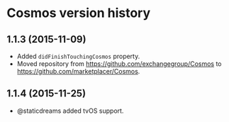 # Cosmos version history

## 1.1.3 (2015-11-09)

* Added `didFinishTouchingCosmos` property.
* Moved repository from https://github.com/exchangegroup/Cosmos to https://github.com/marketplacer/Cosmos.

## 1.1.4 (2015-11-25)

* @staticdreams added tvOS support.